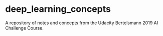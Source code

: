 # deep_learning_concepts
A repository of notes and concepts from the Udacity Bertelsmann 2019 AI Challenge Course.
